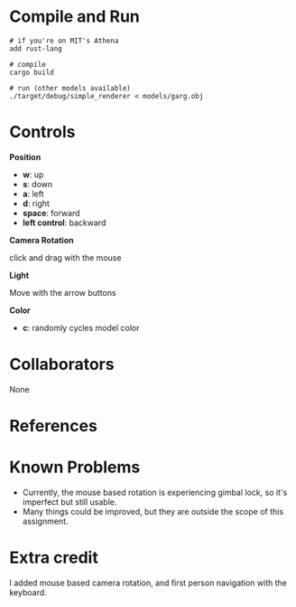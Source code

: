 # Compile and Run

```
# if you're on MIT's Athena
add rust-lang

# compile
cargo build

# run (other models available)
./target/debug/simple_renderer < models/garg.obj 
```
# Controls
**Position**
* **w**: up
* **s**: down
* **a**: left
* **d**: right
* **space**: forward
* **left control**: backward

**Camera Rotation**

click and drag with the mouse

**Light**

Move with the arrow buttons

**Color**

* **c**: randomly cycles model color

# Collaborators

None

# References

# Known Problems

* Currently, the mouse based rotation is experiencing gimbal lock, so it's imperfect but still usable.
* Many things could be improved, but they are outside the scope of this assignment.

# Extra credit

I added mouse based camera rotation, and first person navigation with the keyboard.